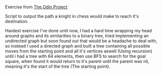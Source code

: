 Exercise from [The Odin Project](https://www.theodinproject.com/lessons/ruby-knights-travails)

Script to output the path a knight in chess would make to reach it's destination.

Hardest exercise I've done until now, I had a hard time wrapping my head around graphs and its similarities to a binary tree, tried
implementing an undirected graph but soon found out that would be a headache to deal with, so instead I used a directed graph and
built a tree containing all possible moves from the starting point and all it's vertices aswell (Using recursion) until i had a
tree with 64 elements, then use BFS to search for the goal square, when found it would return to it's parent until the parent was nil,
meaning it's the start of the tree (The starting point).
